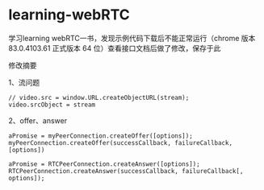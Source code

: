 # learning-webRTC
学习learning webRTC一书，发现示例代码下载后不能正常运行（chrome 版本 83.0.4103.61 正式版本 64 位）查看接口文档后做了修改，保存于此

修改摘要

1、流问题
```
// video.src = window.URL.createObjectURL(stream);
video.srcObject = stream
```

2、offer、answer

```
aPromise = myPeerConnection.createOffer([options]);
myPeerConnection.createOffer(successCallback, failureCallback, [options])

aPromise = RTCPeerConnection.createAnswer([options]);
RTCPeerConnection.createAnswer(successCallback, failureCallback[, options]); 

```